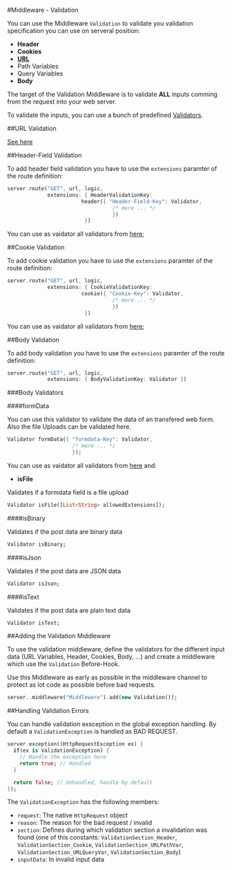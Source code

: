 #Middleware - Validation

You can use the Middleware `Validation` to validate you validation specification you can use on serveral position:
* **Header**
* **Cookies**
* **[URL](../URLVariableValidation.md)**
 * Path Variables
 * Query Variables
* **Body**

The target of the Validation Middleware is to validate **ALL** inputs comming from the request into your web server.

To validate the inputs, you can use a bunch of predefined [Validators](../Validators.md).

##URL Validation

[See here](../URLVariableValidation.md)

##Header-Field Validation

To add header field validation you have to use the `extensions` paramter of the route definition:
```dart
server.route("GET", url, logic,
			 extensions: { HeaderValidationKey:
              		 	header({ "Header-Field-Key": Validator,
                          		  /* more ... */
                                  })
                         })
```

You can use as vaidator all validators from [here](../Validators.md);

##Cookie Validation

To add cookie validation you have to use the `extensions` paramter of the route definition:
```dart
server.route("GET", url, logic,
			 extensions: { CookieValidationKey:
              		 	cookie({ "Cookie-Key": Validator,
                          		  /* more ... */
                                  })
                         })
```

You can use as vaidator all validators from [here](../Validators.md);

##Body Validation

To add body validation you have to use the `extensions` paramter of the route definition:
```dart
server.route("GET", url, logic,
			 extensions: { BodyValidationKey: Validator })
```

###Body Validators

####formData

You can use this validator to validate the data of an transfered web form. Also the file Uploads can be validated here.
```dart
Validator formData({ "formdata-Key": Validator,
                     /* more ... */
                     });
```

You can use as vaidator all validators from [here](../Validators.md) and:

* **isFile**

 Validates if a formdata field is a file upload
 ```dart
 Validator isFile([List<String> allowedExtensions]);
 ```

####isBinary

Validates if the post data are binary data
```dart
Validator isBinary;
```

####isJson

Validates if the post data are JSON data
```dart
Validator isJson;
```

####isText

Validates if the post data are plain text data
```dart
Validator isText;
```

##Adding the Validation Middleware

To use the validation middleware, define the validators for the different input data (URL Variables, Header, Cookies, Body, ...) and create a middleware which use the `Validation` Before-Hook.

Use this Middleware as early as possible in the middleware channel to protect as lot code as possible before bad requests.

```dart
server..middleware("Middleware").add(new Validation());
```

##Handling Validation Errors

You can handle validation exsception in the global exception handling. By default a `ValidationException` is handled as BAD REQUEST.

```dart
server.exception((HttpRequestException ex) {
  if(ex is ValidationException) {
  	// Handle the exception here
    return true; // Handled
  }

  return false; // Unhandled, handle by default
});
```
The `ValidationException` has the following members:
* `request`: The native `HttpRequest` object
* `reason`: The reason for the bad request / invalid
* `section`: Defines during which validation section a invalidation was found (one of this constants: `ValidationSection_Header`, `ValidationSection_Cookie`, `ValidationSection_URLPathVar`, `ValidationSection_URLQueryVar`, `ValidationSection_Body`)
* `inputData`: In invalid input data
